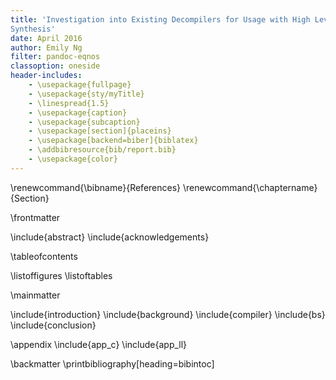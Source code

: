 ```yaml
---
title: 'Investigation into Existing Decompilers for Usage with High Level
Synthesis'
date: April 2016
author: Emily Ng
filter: pandoc-eqnos
classoption: oneside
header-includes:
    - \usepackage{fullpage}
    - \usepackage{sty/myTitle}
    - \linespread{1.5}
    - \usepackage{caption}
    - \usepackage{subcaption}
    - \usepackage[section]{placeins}
    - \usepackage[backend=biber]{biblatex}
    - \addbibresource{bib/report.bib}
    - \usepackage{color}
---
```


\renewcommand{\bibname}{References}
\renewcommand{\chaptername}{Section}

\frontmatter

\include{abstract}
\include{acknowledgements}

\tableofcontents

\listoffigures
\listoftables

\mainmatter

\include{introduction}
\include{background}
\include{compiler}
\include{bs}
\include{conclusion}

\appendix
\include{app_c}
\include{app_ll}

\backmatter
\printbibliography[heading=bibintoc]

